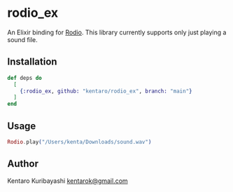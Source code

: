 # rodio_ex

An Elixir binding for [Rodio](https://github.com/RustAudio/rodio).
This library currently supports only just playing a sound file.

## Installation

```elixir
def deps do
  [
    {:rodio_ex, github: "kentaro/rodio_ex", branch: "main"}
  ]
end
```

## Usage

```elixir
Rodio.play("/Users/kenta/Downloads/sound.wav")
```

## Author

Kentaro Kuribayashi <kentarok@gmail.com>
